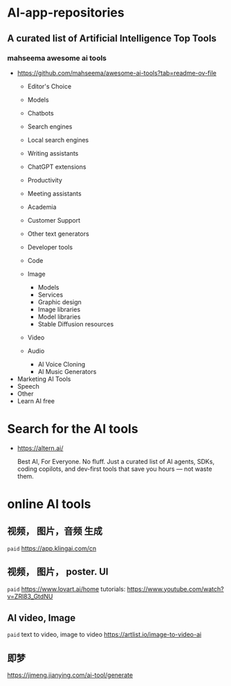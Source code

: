 # AI-app-repositories

## A curated list of Artificial Intelligence Top Tools
### mahseema awesome ai tools
- https://github.com/mahseema/awesome-ai-tools?tab=readme-ov-file
  - Editor's Choice
  - Models
  - Chatbots
  - Search engines
  - Local search engines
  - Writing assistants
  - ChatGPT extensions
  - Productivity
  - Meeting assistants
  - Academia
  - Customer Support
  - Other text generators
  - Developer tools
  - Code
  - Image
      - Models
      - Services
      - Graphic design
      - Image libraries
      - Model libraries
      - Stable Diffusion resources

  - Video
  - Audio
      - AI Voice Cloning
      - AI Music Generators
- Marketing AI Tools
- Speech
- Other
- Learn AI free


# Search for the AI tools

- https://altern.ai/
  
  Best AI, For Everyone.
  No fluff. Just a curated list of AI agents, SDKs, coding copilots, and dev-first tools that save you hours — not waste them.


# online AI tools
## 视频， 图片，音频 生成
`paid`
https://app.klingai.com/cn   

## 视频， 图片， poster. UI
`paid`
https://www.lovart.ai/home
tutorials: https://www.youtube.com/watch?v=ZRl83_GtdNU

## AI video, Image
`paid` text to video, image to video
https://artlist.io/image-to-video-ai

## 即梦
https://jimeng.jianying.com/ai-tool/generate
  
